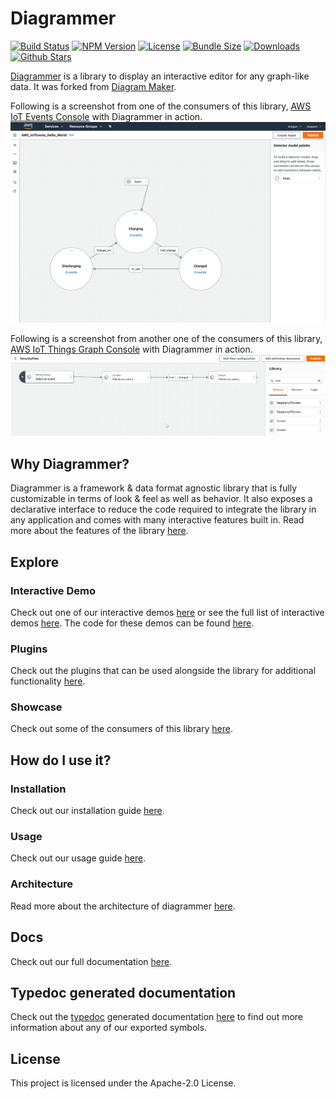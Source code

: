 # Diagrammer
[![Build Status](https://github.com/sameergoyal/diagrammer/actions/workflows/build-test.yml/badge.svg?branch=master)](https://github.com/sameergoyal/diagrammer/actions/workflows/build-test.yml)
[![NPM Version](https://img.shields.io/npm/v/diagrammer)](https://npmjs.org/package/diagrammer)
[![License](https://img.shields.io/npm/l/diagrammer)](https://github.com/sameergoyal/diagrammer/blob/master/LICENSE)
[![Bundle Size](https://img.shields.io/bundlephobia/minzip/diagrammer)](https://bundlephobia.com/result?p=diagrammer)
[![Downloads](https://img.shields.io/npm/dw/diagrammer)](https://npmjs.org/package/diagrammer)
[![Github Stars](https://img.shields.io/github/stars/sameergoyal/diagrammer?style=social)](https://github.com/sameergoyal/diagrammer)

[Diagrammer](https://sameergoyal.github.io/diagrammer) is a library to display an interactive editor for any graph-like data. It was forked from [Diagram Maker](https://github.com/awslabs/diagram-maker).

Following is a screenshot from one of the consumers of this library, [AWS IoT Events Console](https://console.aws.amazon.com/iotevents/home?region=us-east-1#/create/detectormodel) with Diagrammer in action.
![IoT Events Screenshot](storybook/assets/IoTEventsScreenshot.png)

Following is a screenshot from another one of the consumers of this library, [AWS IoT Things Graph Console](https://console.aws.amazon.com/thingsgraph/home?region=us-east-1#/flows/create) with Diagrammer in action.
![IoT Things Graph Screenshot](storybook/assets/IoTThingsGraphScreenshot.png)

## Why Diagrammer?
Diagrammer is a framework & data format agnostic library that is fully customizable in terms of look & feel as well as behavior. It also exposes a declarative interface to reduce the code required to integrate the library in any application and comes with many interactive features built in. Read more about the features of the library [here](https://sameergoyal.github.io/diagrammer/?path=/story/docs-features--page).

## Explore

### Interactive Demo
Check out one of our interactive demos [here](https://sameergoyal.github.io/diagrammer/?path=/story/demos-diagrammer--left-right-rectangular) or see the full list of interactive demos [here](https://sameergoyal.github.io/diagrammer/?path=/story/docs-explore-demos--page). The code for these demos can be found [here](https://github.com/sameergoyal/diagrammer/tree/master/integ/demos.stories.ts).

### Plugins
Check out the plugins that can be used alongside the library for additional functionality [here](https://sameergoyal.github.io/diagrammer/?path=/story/docs-explore-plugins--page).

### Showcase
Check out some of the consumers of this library [here](https://sameergoyal.github.io/diagrammer/?path=/story/docs-explore-showcase--page).

## How do I use it?

### Installation
Check out our installation guide [here](https://sameergoyal.github.io/diagrammer/?path=/story/docs-getting-started-installation--page).

### Usage
Check out our usage guide [here](https://sameergoyal.github.io/diagrammer/?path=/story/docs-usage-initialization--page).

### Architecture
Read more about the architecture of diagrammer [here](https://sameergoyal.github.io/diagrammer/?path=/story/docs-usage-architecture--page).

## Docs
Check out our full documentation [here](https://sameergoyal.github.io/diagrammer).

## Typedoc generated documentation
Check out the [typedoc](http://typedoc.org/) generated documentation [here](https://sameergoyal.github.io/diagrammer/typedoc/modules.html) to find out more information about any of our exported symbols.

## License

This project is licensed under the Apache-2.0 License.

